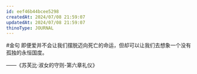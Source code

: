 ```yaml
---
id: eef46b44bcee5298
createdAt: 2024/07/08 21:59:07
updatedAt: 2024/07/08 21:59:07
thinoType: JOURNAL
---
```

#金句 即便爱并不会让我们摆脱迈向死亡的命运，但却可以让我们去想象一个没有孤独的永恒国度。

——《苏芙比·淑女的守则-第六章礼仪》